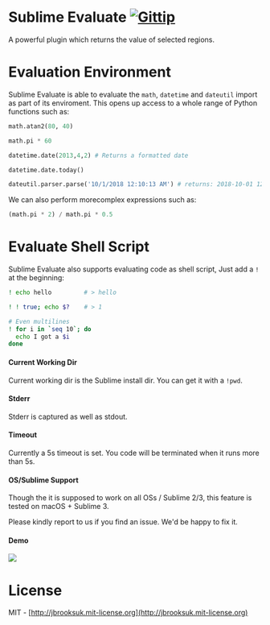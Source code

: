 # Sublime Evaluate [![Gittip](http://badgr.co/gittip/jbrooksuk.png)](https://www.gittip.com/jbrooksuk/)
A powerful plugin which returns the value of selected regions.

# Evaluation Environment
Sublime Evaluate is able to evaluate the `math`, `datetime` and `dateutil` import as part of its enviroment. This opens up access to a whole range of Python functions such as:

```python
math.atan2(80, 40)

math.pi * 60

datetime.date(2013,4,2) # Returns a formatted date

datetime.date.today()

dateutil.parser.parse('10/1/2018 12:10:13 AM') # returns: 2018-10-01 12:10:13
```

We can also perform morecomplex expressions such as:

```python
(math.pi * 2) / math.pi * 0.5
```

# Evaluate Shell Script
Sublime Evaluate also supports evaluating code as shell script, Just add a `!` at the beginning:

```bash
! echo hello         # > hello

! ! true; echo $?    # > 1

# Even multilines
! for i in `seq 10`; do
  echo I got a $i
done

```

#### Current Working Dir
Current working dir is the Sublime install dir. You can get it with a `!pwd`.

#### Stderr
Stderr is captured as well as stdout.

#### Timeout
Currently a 5s timeout is set. You code will be terminated when it runs more than 5s.

#### OS/Sublime Support
Though the it is supposed to work on all OSs / Sublime 2/3, this feature is tested on macOS + Sublime 3.

Please kindly report to us if you find an issue. We'd be happy to fix it.

#### Demo
![](shell-eval.gif)

# License
MIT - [http://jbrooksuk.mit-license.org](http://jbrooksuk.mit-license.org)
